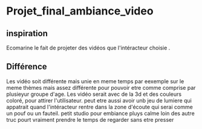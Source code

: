 # Projet_final_ambiance_video

## inspiration
Ecomarine le fait de projeter des vidéos que l'intéracteur choisie . 
## Différence
Les vidéo soit différente mais unie en meme temps par eexemple sur le meme thèmes mais assez différente pour pouvoir etre comme comprise par plusieyur groupe d'age. Les vidéo serait avec de la 3d et des couleurs coloré, pour attirer l'utilisateur. peut etre aussi avoir unb jeu de lumiere qui appatrait quand l'intéracteur rentre dans la zone d'écoute qui serai comme un pouf ou un fauteil. 
petit studio pour embiance pluys calme loin des autre truc pourt vraiment prendre le temps de regarder sans etre presser
